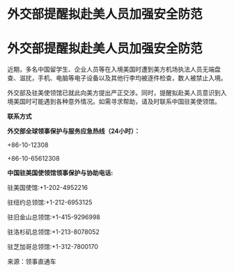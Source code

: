 # 外交部提醒拟赴美人员加强安全防范

# 外交部提醒拟赴美人员加强安全防范

近期，多名中国留学生、企业人员等在入境美国时遭到美方机场执法人员无端盘查、滋扰，手机、电脑等电子设备以及其他行李均被逐件检查，数人被禁止入境。

外交部及驻美使领馆已就此向美方提出严正交涉。同时，提醒拟赴美人员意识到入境美国时可能遇到各种意外情况。如需寻求帮助，请及时联系中国驻美使领馆。

**联系方式**

**外交部全球领事保护与服务应急热线（24小时）：**

+86-10-12308

+86-10-65612308

**中国驻美国使领馆领事保护与协助电话:**

驻美国使馆:+1-202-4952216

驻纽约总领馆:+1-212-6953125

驻旧金山总领馆:+1-415-9296998

驻洛杉矶总领馆:+1-213-8078052

驻芝加哥总领馆:+1-312-7800170

来源：领事直通车

